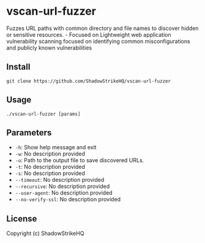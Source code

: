 # vscan-url-fuzzer
Fuzzes URL paths with common directory and file names to discover hidden or sensitive resources. - Focused on Lightweight web application vulnerability scanning focused on identifying common misconfigurations and publicly known vulnerabilities

## Install
`git clone https://github.com/ShadowStrikeHQ/vscan-url-fuzzer`

## Usage
`./vscan-url-fuzzer [params]`

## Parameters
- `-h`: Show help message and exit
- `-w`: No description provided
- `-o`: Path to the output file to save discovered URLs.
- `-t`: No description provided
- `-s`: No description provided
- `--timeout`: No description provided
- `--recursive`: No description provided
- `--user-agent`: No description provided
- `--no-verify-ssl`: No description provided

## License
Copyright (c) ShadowStrikeHQ
